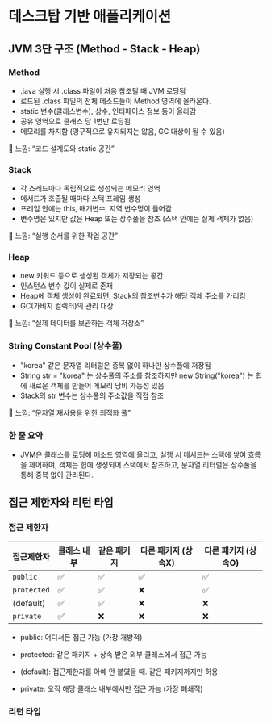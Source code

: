 # 데스크탑 기반 애플리케이션

## JVM 3단 구조 (Method - Stack - Heap)
### Method
- .java 실행 시 .class 파일이 처음 참조될 때 JVM 로딩됨
- 로드된 .class 파일의 전체 메소드들이 Method 영역에 올라온다. 
- static 변수(클래스변수), 상수, 인터페이스 정보 등이 올라감
- 공유 영역으로 클래스 당 1번만 로딩됨
- 메모리를 차지함 (영구적으로 유지되지는 않음, GC 대상이 될 수 있음)

🔹 느낌: “코드 설계도와 static 공간”

### Stack
- 각 스레드마다 독립적으로 생성되는 메모리 영역
- 메서드가 호출될 때마다 스택 프레임 생성
- 프레임 안에는 this, 매개변수, 지역 변수명이 들어감
- 변수명은 있지만 값은 Heap 또는 상수풀을 참조 (스택 안에는 실제 객체가 없음)

🔹 느낌: “실행 순서를 위한 작업 공간”

### Heap
- new 키워드 등으로 생성된 객체가 저장되는 공간
- 인스턴스 변수 값이 실제로 존재
- Heap에 객체 생성이 완료되면, Stack의 참조변수가 해당 객체 주소를 가리킴
- GC(가비지 컬렉터)의 관리 대상

🔹 느낌: “실제 데이터를 보관하는 객체 저장소”

### String Constant Pool (상수풀)
- "korea" 같은 문자열 리터럴은 중복 없이 하나만 상수풀에 저장됨
- String str = "korea" 는 상수풀의 주소를 참조하지만 new String("korea") 는 힙에 새로운 객체를 만들어 메모리 낭비 가능성 있음
- Stack의 str 변수는 상수풀의 주소값을 직접 참조

🔹 느낌: “문자열 재사용을 위한 최적화 풀”

### 한 줄 요약
- JVM은 클래스를 로딩해 메소드 영역에 올리고, 실행 시 메서드는 스택에 쌓여 흐름을 제어하며, 객체는 힙에 생성되어 스택에서 참조하고, 문자열 리터럴은 상수풀을 통해 중복 없이 관리된다.


## 접근 제한자와 리턴 타입
### 접근 제한자
| 접근제한자       | 클래스 내부 | 같은 패키지 | 다른 패키지 (상속X) | 다른 패키지 (상속O) |
| ----------- | ------ | ------ | ------------ | ------------ |
| `public`    | ✅      | ✅      | ✅            | ✅            |
| `protected` | ✅      | ✅      | ❌            | ✅            |
| (default)   | ✅      | ✅      | ❌            | ❌            |
| `private`   | ✅      | ❌      | ❌            | ❌            |

- public: 어디서든 접근 가능 (가장 개방적)

- protected: 같은 패키지 + 상속 받은 외부 클래스에서 접근 가능

- (default): 접근제한자를 아예 안 붙였을 때. 같은 패키지까지만 허용

- private: 오직 해당 클래스 내부에서만 접근 가능 (가장 폐쇄적)

### 리턴 타입

